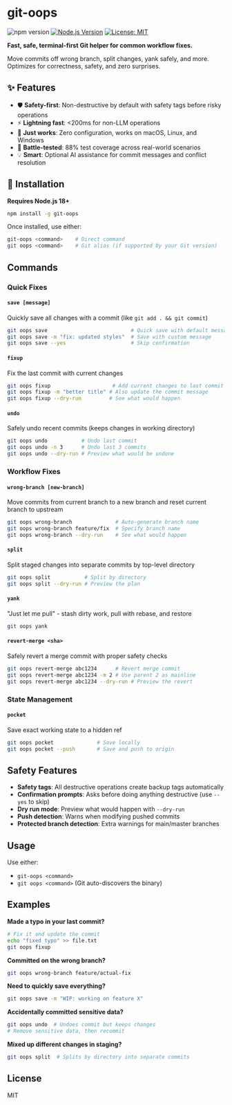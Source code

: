 # git-oops

![npm version](https://badge.fury.io/js/git-oops.svg)
[![Node.js Version](https://img.shields.io/badge/node-%3E%3D18.0.0-brightgreen.svg)](https://nodejs.org/)
[![License: MIT](https://img.shields.io/badge/License-MIT-yellow.svg)](https://opensource.org/licenses/MIT)

**Fast, safe, terminal-first Git helper for common workflow fixes.**

Move commits off wrong branch, split changes, yank safely, and more. Optimizes for correctness, safety, and zero surprises.

## ✨ Features

- 🛡️ **Safety-first**: Non-destructive by default with safety tags before risky operations
- ⚡ **Lightning fast**: <200ms for non-LLM operations
- 🎯 **Just works**: Zero configuration, works on macOS, Linux, and Windows
- 🧪 **Battle-tested**: 88% test coverage across real-world scenarios
- 💡 **Smart**: Optional AI assistance for commit messages and conflict resolution

## 🚀 Installation

**Requires Node.js 18+**

```bash
npm install -g git-oops
```

Once installed, use either:

```bash
git-oops <command>    # Direct command
git oops <command>    # Git alias (if supported by your Git version)
```

## Commands

### Quick Fixes

#### `save [message]`

Quickly save all changes with a commit (like `git add . && git commit`)

```bash
git oops save                           # Quick save with default message
git oops save -m "fix: updated styles"  # Save with custom message
git oops save --yes                     # Skip confirmation
```

#### `fixup`

Fix the last commit with current changes

```bash
git oops fixup                    # Add current changes to last commit
git oops fixup -m "better title" # Also update the commit message
git oops fixup --dry-run         # See what would happen
```

#### `undo`

Safely undo recent commits (keeps changes in working directory)

```bash
git oops undo           # Undo last commit
git oops undo -n 3      # Undo last 3 commits
git oops undo --dry-run # Preview what would be undone
```

### Workflow Fixes

#### `wrong-branch [new-branch]`

Move commits from current branch to a new branch and reset current branch to upstream

```bash
git oops wrong-branch              # Auto-generate branch name
git oops wrong-branch feature/fix  # Specify branch name
git oops wrong-branch --dry-run    # See what would happen
```

#### `split`

Split staged changes into separate commits by top-level directory

```bash
git oops split           # Split by directory
git oops split --dry-run # Preview the plan
```

#### `yank`

"Just let me pull" - stash dirty work, pull with rebase, and restore

```bash
git oops yank
```

#### `revert-merge <sha>`

Safely revert a merge commit with proper safety checks

```bash
git oops revert-merge abc1234      # Revert merge commit
git oops revert-merge abc1234 -m 2 # Use parent 2 as mainline
git oops revert-merge abc1234 --dry-run # Preview the revert
```

### State Management

#### `pocket`

Save exact working state to a hidden ref

```bash
git oops pocket              # Save locally
git oops pocket --push       # Save and push to origin
```

## Safety Features

- **Safety tags**: All destructive operations create backup tags automatically
- **Confirmation prompts**: Asks before doing anything destructive (use `--yes` to skip)
- **Dry run mode**: Preview what would happen with `--dry-run`
- **Push detection**: Warns when modifying pushed commits
- **Protected branch detection**: Extra warnings for main/master branches

## Usage

Use either:

- `git-oops <command>`
- `git oops <command>` (Git auto-discovers the binary)

## Examples

**Made a typo in your last commit?**

```bash
# Fix it and update the commit
echo "fixed typo" >> file.txt
git oops fixup
```

**Committed on the wrong branch?**

```bash
git oops wrong-branch feature/actual-fix
```

**Need to quickly save everything?**

```bash
git oops save -m "WIP: working on feature X"
```

**Accidentally committed sensitive data?**

```bash
git oops undo  # Undoes commit but keeps changes
# Remove sensitive data, then recommit
```

**Mixed up different changes in staging?**

```bash
git oops split  # Splits by directory into separate commits
```

## License

MIT
